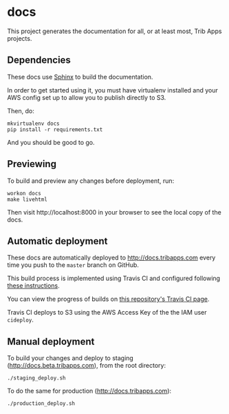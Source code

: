 docs
====

This project generates the documentation for all, or at least most, Trib Apps projects.

Dependencies
------------

These docs use [Sphinx](http://sphinx-doc.org/) to build the documentation.

In order to get started using it, you must have virtualenv installed and your AWS config set up to allow you to publish directly to S3.

Then, do:

```
mkvirtualenv docs
pip install -r requirements.txt
```
And you should be good to go.

Previewing
----------

To build and preview any changes before deployment, run:

```
workon docs
make livehtml

```

Then visit http://localhost:8000 in your browser to see the local copy of the docs.

Automatic deployment
--------------------

These docs are automatically deployed to http://docs.tribapps.com every time
you push to the `master` branch on GitHub.

This build process is implemented using Travis CI and configured following
[these instructions](http://docs.travis-ci.com/user/deployment/s3/).

You can view the progress of builds on [this repository's Travis CI page](https://travis-ci.org/newsapps/docs/).

Travis CI deploys to S3 using the AWS Access Key of the the IAM user `cideploy`.

Manual deployment
-----------------

To build your changes and deploy to staging (http://docs.beta.tribapps.com), from the root
directory:

```
./staging_deploy.sh
```

To do the same for production (http://docs.tribapps.com):

```
./production_deploy.sh
```
